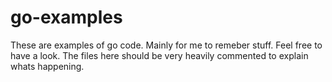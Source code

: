 # go-examples
These are examples of go code. 
Mainly for me to remeber stuff. Feel free to have a look.
The files here should be very heavily commented to explain whats happening.
